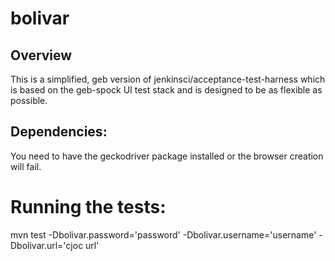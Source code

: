 # bolivar
## Overview
This is a simplified, geb version of jenkinsci/acceptance-test-harness which is based on the geb-spock UI test stack and is designed to be as flexible as possible.

## Dependencies:
You need to have the geckodriver package installed or the browser creation will fail.

# Running the tests:
mvn test  -Dbolivar.password='password' -Dbolivar.username='username' -Dbolivar.url='cjoc url'

